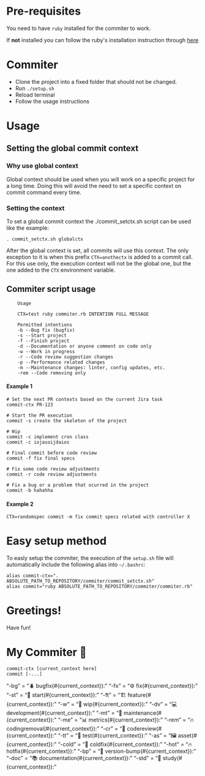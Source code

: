 # Pre-requisites

You need to have `ruby` installed for the commiter to work.

If **not** installed you can follow the ruby's installation instruction through [here](https://github.com/rvm/ubuntu_rvm)

# Commiter

* Clone the project into a fixed folder that should not be changed.
* Run `./setup.sh`
* Reload terminal
* Follow the usage instructions

# Usage

## Setting the global commit context

### Why use global context

Global context should be used when you will work on a specific project for a long time. Doing this will avoid the need to set a specific context on commit command every time.

### Setting the context

To set a global commit context the ./commit_setctx.sh script can be used like the example:

`. commit_setctx.sh globalctx`

After the global context is set, all commits will use this context. The only exception to it is when this prefix `CTX=anothectx` is added to a commit call. For this use only, the execution context will not be the global one, but the one added to the `CTX` environment variable.

## Commiter script usage

```
    Usage

    CTX=test ruby commiter.rb INTENTION FULL MESSAGE

    Permitted intentions
    -b --Bug fix (bugfix)
    -s --Start project
    -f --Finish project
    -d --Documentation or anyone comment on code only
    -w --Work in progress
    -r --Code review suggestion changes
    -p --Performance related changes
    -m --Maintenance changes: linter, config updates, etc.
    -rem --Code removing only
```

#### Example 1

```
# Set the next PR contexts based on the current Jira task
commit-ctx PR-123

# Start the PR execution
commit -s create the skeleton of the project

# Wip
commit -c implement cron class
commit -c iojasoijdaios

# Final commit before code review
commit -f fix final specs

# Fix some code review adjustments
commit -r code review adjustments

# Fix a bug or a problem that ocurred in the project
commit -b hahahha
```

#### Example 2

```
CTX=randomspec commit -m fix commit specs related with controller X
```

# Easy setup method

To easly setup the commiter, the execution of the `setup.sh` file will automatically include the following alias into `~/.bashrc`:

```
alias commit-ctx=". ABSOLUTE_PATH_TO_REPOSITORY/commiter/commit_setctx.sh"
alias commit="ruby ABSOLUTE_PATH_TO_REPOSITORY/commiter/commiter.rb"
```

# Greetings!

Have fun!

# My Commiter 🌻

```
commit-ctx [current_context here]
commit [-...]
```

“-bg” = “:beetle: bugfix(#{current_context}):”
“-fx” = “:gear: fix(#{current_context}):”
“-st” = “:tada: start(#{current_context}):”
“-ft” = “:building_construction: feature(#{current_context}):”
“-w” = “:construction: wip(#{current_context}):”
“-dv” = “:computer: development(#{current_context}):”
“-mt” = “:wrench: maintenance(#{current_context}):”
“-me” = “:bar_chart: metrics(#{current_context}):”
“-rem” = “:fire: codingremoval(#{current_context}):”
“-cr” = “:memo: codereview(#{current_context}):”
“-tt” = “:test_tube: test(#{current_context}):”
“-as” = “:framed_picture: asset(#{current_context}):”
“-cold” = “:ice_cube: coldfix(#{current_context}):”
“-hot” = “:fire: hotfix(#{current_context}):”
“-bp” = “:rocket: version-bump(#{current_context}):”
“-doc” = “:books: documentation(#{current_context}):”
“-std” = “:open_book: study(#{current_context}):”